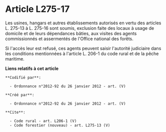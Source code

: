 # Article L275-17

Les usines, hangars et autres établissements autorisés en vertu des articles L. 275-13 à L. 275-16 sont soumis, exclusion
faite des locaux à usage de domicile et de leurs dépendances bâties, aux visites des agents commissionnés et assermentés de
l'Office national des forêts. 

Si l'accès leur est refusé, ces agents peuvent saisir l'autorité judiciaire dans les conditions mentionnées à l'article L.
206-1 du code rural et de la pêche maritime.

**Liens relatifs à cet article**

	**Codifié par**:

	  - Ordonnance n°2012-92 du 26 janvier 2012 - art. (V)

	**Créé par**:

	  - Ordonnance n°2012-92 du 26 janvier 2012 - art. (V)

	**Cite**:

	  - Code rural - art. L206-1 (V)
	  - Code forestier (nouveau) - art. L275-13 (V)
